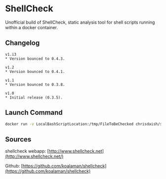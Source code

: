 # ShellCheck

Unofficial build of ShellCheck, static analysis tool for shell scripts running
within a docker container.

## Changelog

```
v1.i3
* Version bounced to 0.4.3.

v1.2
* Version bounced to 0.4.1.

v1.1
* Version bounced to 0.3.8.

v1.0
* Initial release (0.3.5).
```

## Launch Command

```bash
docker run -v LocalBashScriptLocation:/tmp/FileToBeChecked chrisdaish/shellcheck
```

## Sources

shellcheck webapp: [http://www.shellcheck.net](http://www.shellcheck.net/)

Github: [https://github.com/koalaman/shellcheck](https://github.com/koalaman/shellcheck)
